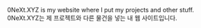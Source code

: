 0NeXt.XYZ is my website where I put my projects and other stuff.
0NeXt.XYZ는 제 프로젝트와 다른 물건을 넣는 내 웹 사이트입니다.
